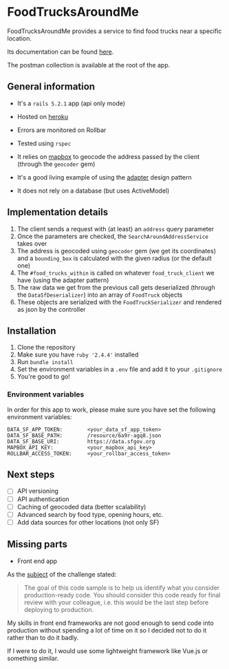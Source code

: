 # FoodTrucksAroundMe

FoodTrucksAroundMe provides a service to find food trucks near a specific location.

Its documentation can be found [here](https://documenter.getpostman.com/view/498967/RWaRMQLk).

The postman collection is available at the root of the app.

## General information

- It's a `rails 5.2.1` app (api only mode)

- Hosted on [heroku](https://www.heroku.com/)

- Errors are monitored on Rollbar

- Tested using `rspec`

- It relies on [mapbox](https://www.mapbox.com/geocoding/) to geocode the address passed by the client (through the `geocoder` gem)

- It's a good living example of using the [adapter](https://en.wikipedia.org/wiki/Adapter_pattern) design pattern

- It does not rely on a database (but uses ActiveModel)

## Implementation details

1. The client sends a request with (at least) an `address` query parameter
2. Once the parameters are checked, the `SearchAroundAddressService` takes over
3. The address is geocoded using `geocoder` gem (we get its coordinates) and a `bounding_box` is calculated with the given radius (or the default one)
4. The `#food_trucks_within` is called on whatever `food_truck_client` we have (using the adapter pattern)
5. The raw data we get from the previous call gets deserialized (through the `DataSfDeserializer`) into an array of `FoodTruck` objects
6. These objects are serialized with the `FoodTruckSerializer` and rendered as json by the controller

## Installation

1. Clone the repository
2. Make sure you have `ruby '2.4.4'` installed
3. Run `bundle install`
4. Set the environment variables in a `.env` file and add it to your `.gitignore`
5. You're good to go!

### Environment variables

In order for this app to work, please make sure you have set the following environment variables:

```
DATA_SF_APP_TOKEN:        <your_data_sf_app_token>
DATA_SF_BASE_PATH:        /resource/6a9r-agq8.json
DATA_SF_BASE_URI:         https://data.sfgov.org
MAPBOX_API_KEY:           <your_mapbox_api_key>
ROLLBAR_ACCESS_TOKEN:     <your_rollbar_access_token>
```

## Next steps
- [ ] API versioning
- [ ] API authentication
- [ ] Caching of geocoded data (better scalability)
- [ ] Advanced search by food type, opening hours, etc.
- [ ] Add data sources for other locations (not only SF)

## Missing parts
- Front end app

As the [subject](https://gist.github.com/AlexisMontagne/8b2a2d8794da3979d4b8285f165b1f76) of the challenge stated:
> The goal of this code sample is to help us identify what you consider production-ready code. You should consider this code ready for final review with your colleague, i.e. this would be the last step before deploying to production.

My skills in front end frameworks are not good enough to send code into production without spending a lot of time on it so I decided not to do it rather than to do it badly.

If I were to do it, I would use some lightweight framework like Vue.js or something similar.
